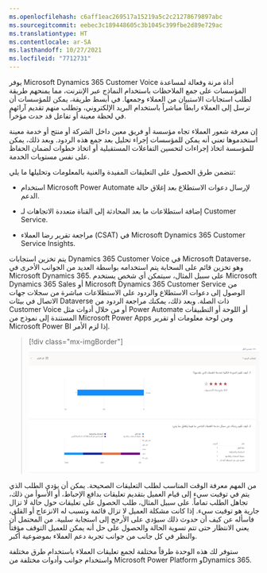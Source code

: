 ```yaml
---
ms.openlocfilehash: c6aff1eac269517a15219a5c2c21278679897abc
ms.sourcegitcommit: eebec3c189448605c3b1045c399fbe2d89e729ac
ms.translationtype: HT
ms.contentlocale: ar-SA
ms.lasthandoff: 10/27/2021
ms.locfileid: "7712731"
---
```

يوفر Microsoft Dynamics 365 Customer Voice أداة مرنة وفعالة لمساعدة المؤسسات على جمع الملاحظات باستخدام النماذج عبر الإنترنت، مما يمنحهم طريقة لطلب استجابات الاستبيان من العملاء وجمعها. في أبسط طريقة، يمكن للمؤسسات أن ترسل إلى العملاء رابطاً مباشراً باستخدام البريد الإلكتروني، وتطلب منهم تقديم آرائهم في لحظة معينة أو تفاعل قد حدث مؤخراً.

إن معرفة شعور العملاء تجاه مؤسسة أو فريق معين داخل الشركة أو منتج أو خدمة معينة استخدموها تعني أنه يمكن للمؤسسات إجراء تحليل بعد جمع هذه الردود.
وبعد ذلك، يمكن للمؤسسة اتخاذ إجراءات لتحسين التفاعلات المستقبلية أو اتخاذ خطوات لضمان الحفاظ على نفس مستويات الخدمة.

تتضمن طرق الحصول على التعليقات المفيدة والغنية بالمعلومات وتحليلها ما يلي:

-   استخدام Microsoft Power Automate لإرسال دعوات الاستطلاع بعد إغلاق حالة الدعم.

-   إضافة استطلاعات ما بعد المحادثة إلى القناة متعددة الاتجاهات لـ Customer Service.

-   مراجعة تقرير رضا العملاء (CSAT) في Microsoft Dynamics 365 Customer Service Insights.

يتم تخزين استجابات Dynamics 365 Customer Voice في Microsoft Dataverse، وهو تخزين قائم على السحابة يتم استخدامه بواسطة العديد من الجوانب الأخرى في Microsoft Dynamics 365.
على سبيل المثال، سيتمكن أي شخص يستخدم Microsoft Dynamics 365 Sales أو Microsoft Dynamics 365 Customer Service من الوصول إلى دعوات الاستطلاع والردود على الاستطلاعات مباشرة من سجلات جهات الاتصال في بيئات Dataverse ذات الصلة. وبعد ذلك، يمكنك مراجعة الردود من Customer Voice أو من خلال أدوات مثل Power Automate أو اللوحة أو التطبيقات المستندة إلى نموذج من Microsoft Power Apps ومن لوحة معلومات أو تقرير Microsoft Power BI إذا لزم الأمر.

> [!div class="mx-imgBorder"]
> [![لقطة شاشة لنتائج ملخص الاستطلاع لتضمين المخططات.](../media/survey-summary-results.png)](../media/survey-summary-results.png#lightbox)

من المهم معرفة الوقت المناسب لطلب التعليقات الصحيحة. يمكن أن يؤدي الطلب الذي يتم في توقيت سيء إلى قيام العميل بتقديم تعليقات بدافع الإحباط، أو الأسوأ من ذلك، تجاهل الطلب تماماً. على سبيل المثال، طلب الحصول على تعليقات حول حالة لا تزال جارية هو توقيت سيء. إذا كانت مشكلة العميل لا تزال قائمة وتسبب له الانزعاج أو القلق، فاسأله عن كيف أن حدوث ذلك سيؤدي على الأرجح إلى استجابة سلبية. من المحتمل أن يعني الانتظار حتى تتم تسوية الحالة والحصول على حل أنه يمكن للعميل التوقف مؤقتاً والنظر في كل جانب من جوانب تجربة دعم العملاء بموضوعية أكبر.

ستوفر لك هذه الوحدة طرقاً مختلفة لجمع تعليقات العملاء باستخدام طرق مختلفة واستخدام جوانب وأدوات مختلفة من Microsoft Power Platform وDynamics 365.
